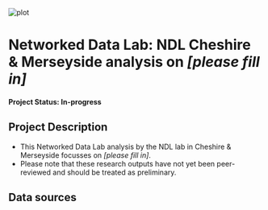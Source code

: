 ![plot](https://github.com/tom-prendergast-thf/NDL_Unpaid_Carers_CM/blob/main/ndlbanner.png)

# Networked Data Lab: NDL Cheshire & Merseyside analysis on *[please fill in]*

#### Project Status: In-progress

## Project Description

- This Networked Data Lab analysis by the NDL lab in Cheshire & Merseyside focusses on *[please fill in]*.
- Please note that these research outputs have not yet been peer-reviewed and should be treated as preliminary.

## Data sources
